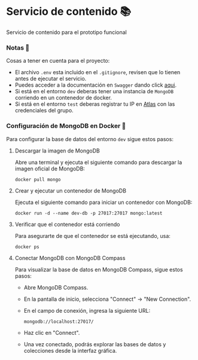 # Servicio de contenido 📚
Servicio de contenido para el prototipo funcional

### Notas 📝
Cosas a tener en cuenta para el proyecto:

* El archivo ``.env`` esta incluido en el ``.gitignore``, revisen que lo tienen antes de ejecutar el servicio. 
* Puedes acceder a la documentación en ``Swagger`` dando click [aqui](http://localhost:8070/swagger-ui/index.html).
* Si está en el entorno ``dev`` deberas tener una instancia de ``MongoDB`` corriendo en un contenedor de docker.
* Si está en el entorno ``test`` deberas registrar tu IP en [Atlas](https://www.mongodb.com/products/platform/atlas-database) con las credenciales del grupo.

### Configuración de MongoDB en Docker 🐳
Para configurar la base de datos del entorno ``dev`` sigue estos pasos:

1. Descargar la imagen de MongoDB

    Abre una terminal y ejecuta el siguiente comando para descargar la imagen oficial de MongoDB:  

    ```
    docker pull mongo
    ```

2. Crear y ejecutar un contenedor de MongoDB

    Ejecuta el siguiente comando para iniciar un contenedor con MongoDB:

    ``` 
    docker run -d --name dev-db -p 27017:27017 mongo:latest
    ```

3. Verificar que el contenedor está corriendo
    
    Para asegurarte de que el contenedor se está ejecutando, usa:

    ``` 
    docker ps
    ```

4. Conectar MongoDB con MongoDB Compass

    Para visualizar la base de datos en MongoDB Compass, sigue estos pasos:

    - Abre MongoDB Compass.
    - En la pantalla de inicio, selecciona "Connect" → "New Connection".
    - En el campo de conexión, ingresa la siguiente URL:

        ```
        mongodb://localhost:27017/
        ```
    
    - Haz clic en "Connect".
    - Una vez conectado, podrás explorar las bases de datos y colecciones desde la interfaz gráfica.
    